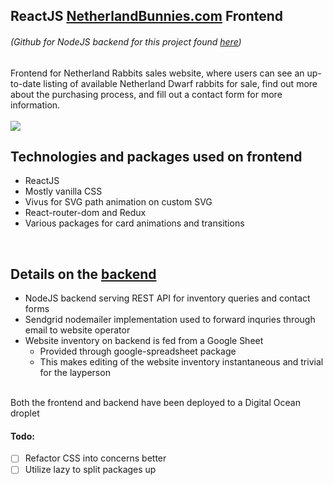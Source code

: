 ## ReactJS [NetherlandBunnies.com](https://www.netherlandbunnies.com "NetherlandBunnies.com") Frontend 
###### (Github for NodeJS backend for this project found [here](https://github.com/ggroce/netherland-rabbits-backend "Backend: netherland-rabbits-backend"))

Frontend for Netherland Rabbits sales website, where users can see an up-to-date listing of available Netherland Dwarf rabbits for sale, find out more about the purchasing process, and fill out a contact form for more information.  
<br>
<img src="https://media.giphy.com/media/2wneInSPbFnRkb5oM4/giphy.gif">
<br>
## Technologies and packages used on frontend
* ReactJS
* Mostly vanilla CSS
* Vivus for SVG path animation on custom SVG
* React-router-dom and Redux
* Various packages for card animations and transitions
<br>

## Details on the [backend](https://github.com/ggroce/netherland-rabbits-backend "Backend: netherland-rabbits-backend")
* NodeJS backend serving REST API for inventory queries and contact forms
* Sendgrid nodemailer implementation used to forward inquries through email to website operator
* Website inventory on backend is fed from a Google Sheet
  * Provided through google-spreadsheet package
  * This makes editing of the website inventory instantaneous and trivial for the layperson

<br>
Both the frontend and backend have been deployed to a Digital Ocean droplet  

#### Todo: 
- [ ] Refactor CSS into concerns better
- [ ] Utilize lazy to split packages up
